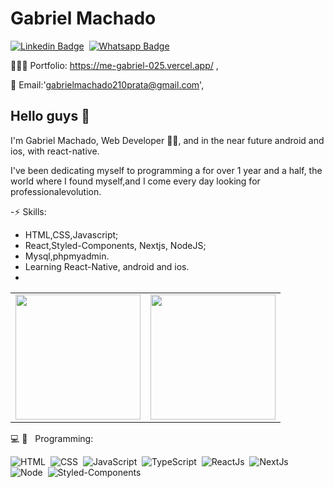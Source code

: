 # Gabriel Machado

[![Linkedin Badge](https://img.shields.io/badge/-LinkedIn-0077B5?style=flat&logo=Linkedin&logoColor=white&link=https://www.linkedin.com/in/gabriel-machado-962015209)](https://www.linkedin.com/in/gabriel-machado-962015209/)&nbsp;
[![Whatsapp Badge](https://img.shields.io/badge/-Whatsapp-2DB540?style=flat&labelColor=whatsapp&logo=whatsapp&logoColor=white&link=https://api.whatsapp.com/send?phone=5511997813725&text=Olá%20Gabriel!%20Vi%20seu%20perfil%20no%20Github%20e%20gostaria%20de%20entrar%20em%20contato%20com%20você)](https://api.whatsapp.com/send?phone=5511997813725&text=Olá%20Gabriel!%20Vi%20seu%20perfil%20no%20Github%20e%20gostaria%20de%20entrar%20em%20contato%20com%20você)&nbsp;


   👨🏻‍💻 Portfolio: https://me-gabriel-025.vercel.app/ ,
   
   👋 Email:'gabrielmachado210prata@gmail.com',


## Hello guys 👋

I'm Gabriel Machado, Web Developer 👨‍💻, and in the near future android and ios, with react-native.

I've been dedicating myself to programming a for over 1 year and a half,
the world where I found myself,and I come every day 
looking for professionalevolution.


-⚡ Skills:
-  HTML,CSS,Javascript;
-  React,Styled-Components, Nextjs, NodeJS;
-  Mysql,phpmyadmin.
-  Learning React-Native, android and ios.
-  
 <table align="center">
  <row>
    <td>
     <!-- Card -->
      <img height='200' src='https://github-readme-stats.vercel.app/api/top-langs/?username=Gabriel-025&layout=compact&theme=react'>
    </td>
    <td>
      <img height='200' src='https://github-readme-stats.vercel.app/api?username=Gabriel-025&show_icons=true&count_private=true&theme=react'>
    </td>  
  </row>
</table> 




💻 📱 &nbsp; Programming: <br/>

![HTML](https://img.shields.io/badge/-HTML-E44D25?style=flat&logoColor=fff&logo=html5)&nbsp;
![CSS](https://img.shields.io/badge/-CSS-254DE6?style=flat&logoColor=fff&logo=css3)&nbsp;
![JavaScript](https://img.shields.io/badge/-JavaScript-FEAE32?style=flat&logoColor=fff&logo=javascript)&nbsp;
![TypeScript](https://img.shields.io/badge/-TypeScript-007ACC?style=flat&logoColor=fff&logo=typescript)&nbsp;
![ReactJs](https://img.shields.io/badge/-React.js-18BCEE?style=flat&logoColor=fff&logo=react)&nbsp;
![NextJs](https://img.shields.io/badge/-Nextjs-ffffff?style=flat&logoColor=fff&logo=nextjs)&nbsp;
![Node](https://img.shields.io/badge/-Node.js-5B9856?style=flat&logoColor=fff&logo=node.js)&nbsp;
![Styled-Components](https://img.shields.io/badge/-Styled_Components-DB9A64?style=flat&logoColor=fff&logo=styled-components)&nbsp;     

